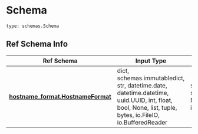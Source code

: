 # Schema
```
type: schemas.Schema
```

## Ref Schema Info
Ref Schema | Input Type | Output Type
---------- | ---------- | -----------
[**hostname_format.HostnameFormat**](../../../../../../../../../components/schema/hostname_format.md) | dict, schemas.immutabledict, str, datetime.date, datetime.datetime, uuid.UUID, int, float, bool, None, list, tuple, bytes, io.FileIO, io.BufferedReader | schemas.immutabledict, str, float, int, bool, None, tuple, bytes, io.FileIO
